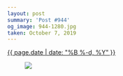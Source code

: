 ```yaml
---
layout: post
summary: 'Post #944'
og_image: 944-1280.jpg
taken: October 7, 2019
---
```


<div class="post">
 <time>
  <a href="/944">
   {{ page.date | date: "%B %-d, %Y" }}
  </a>
 </time>
 <a href="/944">
  <figure data-taken="10/7/2019">
   <img sizes="(min-width: 700px) 50vw, calc(100vw - 2rem)" src="{{ site.assets_url }}/944-640.jpg" srcset="{{ site.assets_url }}/944-320.jpg 320w, {{ site.assets_url }}/944-640.jpg 640w, {{ site.assets_url }}/944-960.jpg 960w, {{ site.assets_url }}/944-1280.jpg 1280w"/>
  </figure>
 </a>
</div>
